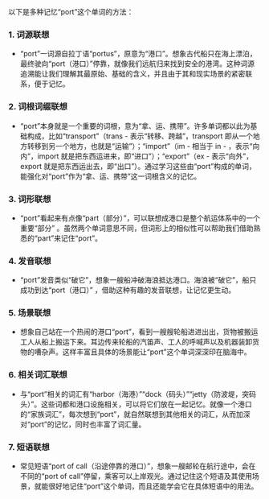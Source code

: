 以下是多种记忆“port”这个单词的方法：

### 1. 词源联想
 - “port”一词源自拉丁语“portus”，原意为“港口”。想象古代船只在海上漂泊，最终驶向“port（港口）”停靠，就像我们远航归来找到安全的港湾。这种词源追溯能让我们理解其最原始、基础的含义，并且由于其和现实场景的紧密联系，便于记忆。

### 2. 词根词缀联想
 - “port”本身就是一个重要的词根，意为“拿、运、携带”。许多单词都以此为基础构成，比如“transport”（trans - 表示“转移、跨越”，transport 即从一个地方转移到另一个地方，也就是“运输”）；“import”（im - 相当于 in - ，表示“向内”，import 就是把东西运进来，即“进口”）；“export”（ex - 表示“向外”，export 就是把东西运出去，即“出口”）。通过学习这些由“port”构成的单词，能强化对“port”作为“拿、运、携带”这一词根含义的记忆。

### 3. 词形联想
 - “port”看起来有点像“part（部分）”，可以联想成港口是整个航运体系中的一个重要“部分” 。虽然两个单词意思不同，但词形上的相似性可以帮助我们借助熟悉的“part”来记住“port”。

### 4. 发音联想
 - “port”发音类似“破它”，想象一艘船冲破海浪抵达港口。海浪被“破它”，船只成功到达“port（港口）” ，借助这种有趣的发音联想，让记忆更生动。

### 5. 场景联想
 - 想象自己站在一个热闹的港口“port”，看到一艘艘轮船进进出出，货物被搬运工人从船上搬运下来。耳边传来轮船的汽笛声、工人的呼喊声以及机器装卸货物的嘈杂声。这样丰富且具体的场景能让“port”这个单词深深印在脑海中。

### 6. 相关词汇联想
 - 与“port”相关的词汇有“harbor（海港）”“dock（码头）”“jetty（防波堤，突码头）”。这些词都和港口设施相关，可以将它们放在一起记忆。就像一个港口的“家族词汇”，每次想到“port”，就自然联想到其他相关的词汇，从而加深对“port”的记忆，同时也丰富了词汇量。

### 7. 短语联想
 - 常见短语“port of call（沿途停靠的港口）”，想象一艘邮轮在航行途中，会在不同的“port of call”停留，乘客可以上岸观光。通过记住这个短语及其使用场景，就能很好地记住“port”这个单词，而且还能学会它在具体短语中的用法。 